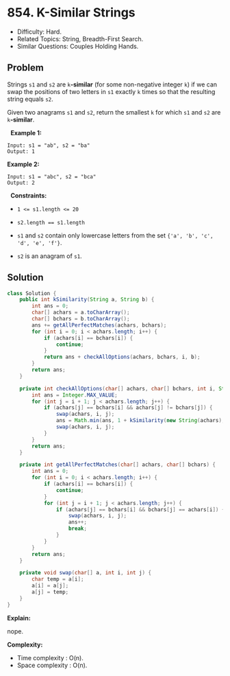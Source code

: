 # 854. K-Similar Strings

- Difficulty: Hard.
- Related Topics: String, Breadth-First Search.
- Similar Questions: Couples Holding Hands.

## Problem

Strings ```s1``` and ```s2``` are ```k```**-similar** (for some non-negative integer ```k```) if we can swap the positions of two letters in ```s1``` exactly ```k``` times so that the resulting string equals ```s2```.

Given two anagrams ```s1``` and ```s2```, return the smallest ```k``` for which ```s1``` and ```s2``` are ```k```**-similar**.

 
**Example 1:**

```
Input: s1 = "ab", s2 = "ba"
Output: 1
```

**Example 2:**

```
Input: s1 = "abc", s2 = "bca"
Output: 2
```

 
**Constraints:**


	
- ```1 <= s1.length <= 20```
	
- ```s2.length == s1.length```
	
- ```s1``` and ```s2``` contain only lowercase letters from the set ```{'a', 'b', 'c', 'd', 'e', 'f'}```.
	
- ```s2``` is an anagram of ```s1```.



## Solution

```java
class Solution {
    public int kSimilarity(String a, String b) {
        int ans = 0;
        char[] achars = a.toCharArray();
        char[] bchars = b.toCharArray();
        ans += getAllPerfectMatches(achars, bchars);
        for (int i = 0; i < achars.length; i++) {
            if (achars[i] == bchars[i]) {
                continue;
            }
            return ans + checkAllOptions(achars, bchars, i, b);
        }
        return ans;
    }

    private int checkAllOptions(char[] achars, char[] bchars, int i, String b) {
        int ans = Integer.MAX_VALUE;
        for (int j = i + 1; j < achars.length; j++) {
            if (achars[j] == bchars[i] && achars[j] != bchars[j]) {
                swap(achars, i, j);
                ans = Math.min(ans, 1 + kSimilarity(new String(achars), b));
                swap(achars, i, j);
            }
        }
        return ans;
    }

    private int getAllPerfectMatches(char[] achars, char[] bchars) {
        int ans = 0;
        for (int i = 0; i < achars.length; i++) {
            if (achars[i] == bchars[i]) {
                continue;
            }
            for (int j = i + 1; j < achars.length; j++) {
                if (achars[j] == bchars[i] && bchars[j] == achars[i]) {
                    swap(achars, i, j);
                    ans++;
                    break;
                }
            }
        }
        return ans;
    }

    private void swap(char[] a, int i, int j) {
        char temp = a[i];
        a[i] = a[j];
        a[j] = temp;
    }
}
```

**Explain:**

nope.

**Complexity:**

* Time complexity : O(n).
* Space complexity : O(n).
